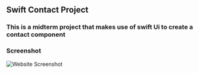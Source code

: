 ## Swift Contact Project

### This is a midterm project that makes use of swift Ui to create a contact component

### Screenshot
![Website Screenshot](./screenshot.gif)








